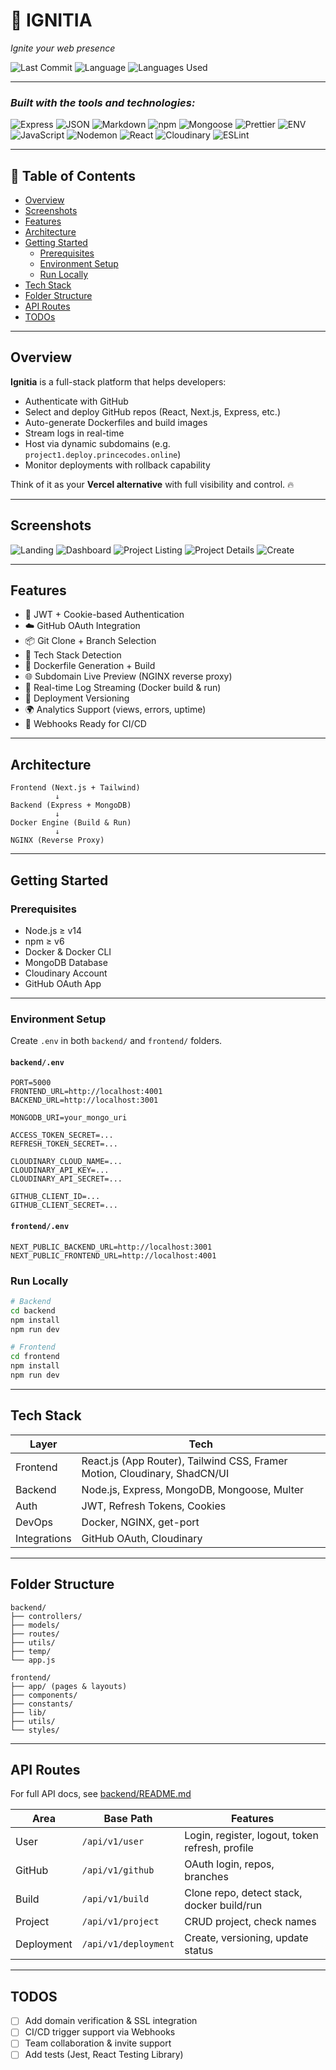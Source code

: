 # 🚀 IGNITIA

_Ignite your web presence_

![Last Commit](https://img.shields.io/badge/last%20commit-today-brightgreen)
![Language](https://img.shields.io/badge/javascript-98.9%25-blue)
![Languages Used](https://img.shields.io/badge/languages-2-blue)

---

### _Built with the tools and technologies:_

![Express](https://img.shields.io/badge/Express-black?logo=express&logoColor=white)
![JSON](https://img.shields.io/badge/JSON-black?logo=json&logoColor=white)
![Markdown](https://img.shields.io/badge/Markdown-black?logo=markdown&logoColor=white)
![npm](https://img.shields.io/badge/npm-red?logo=npm&logoColor=white)
![Mongoose](https://img.shields.io/badge/Mongoose-orange?logo=mongoose)
![Prettier](https://img.shields.io/badge/Prettier-ffd700?logo=prettier)
![ENV](https://img.shields.io/badge/.ENV-yellowgreen)
![JavaScript](https://img.shields.io/badge/JavaScript-yellow?logo=javascript)
![Nodemon](https://img.shields.io/badge/Nodemon-green?logo=nodemon)
![React](https://img.shields.io/badge/React-61DAFB?logo=react&logoColor=black)
![Cloudinary](https://img.shields.io/badge/Cloudinary-blue?logo=cloudinary)
![ESLint](https://img.shields.io/badge/ESLint-purple?logo=eslint)

---

## 📑 Table of Contents

- [Overview](#overview)
- [Screenshots](#screenshots)
- [Features](#features)
- [Architecture](#architecture)
- [Getting Started](#getting-started)
  - [Prerequisites](#prerequisites)
  - [Environment Setup](#environment-setup)
  - [Run Locally](#run-locally)
- [Tech Stack](#tech-stack)
- [Folder Structure](#folder-structure)
- [API Routes](#api-routes)
- [TODOs](#todos)

---

## Overview

**Ignitia** is a full-stack platform that helps developers:

- Authenticate with GitHub
- Select and deploy GitHub repos (React, Next.js, Express, etc.)
- Auto-generate Dockerfiles and build images
- Stream logs in real-time
- Host via dynamic subdomains (e.g. `project1.deploy.princecodes.online`)
- Monitor deployments with rollback capability

Think of it as your **Vercel alternative** with full visibility and control. 🔥

---

## Screenshots

![Landing](https://github.com/KartikeyRaghav/IITISOC_Code_and_Chaos/blob/main/frontend/public/screenshots/landing.png?raw=true)
![Dashboard](https://github.com/KartikeyRaghav/IITISOC_Code_and_Chaos/blob/main/frontend/public/screenshots/dashboard.png?raw=true)
![Project Listing](https://github.com/KartikeyRaghav/IITISOC_Code_and_Chaos/blob/main/frontend/public/screenshots/project_listing.png?raw=true)
![Project Details](https://github.com/KartikeyRaghav/IITISOC_Code_and_Chaos/blob/main/frontend/public/screenshots/project_detail.png?raw=true)
![Create](https://github.com/KartikeyRaghav/IITISOC_Code_and_Chaos/blob/main/frontend/public/screenshots/create.png?raw=true)

---

## Features

- 🔐 JWT + Cookie-based Authentication
- ☁️ GitHub OAuth Integration
- 📦 Git Clone + Branch Selection
- 🧠 Tech Stack Detection
- 🐳 Dockerfile Generation + Build
- 🌐 Subdomain Live Preview (NGINX reverse proxy)
- 📄 Real-time Log Streaming (Docker build & run)
- 🧾 Deployment Versioning
- 🌍 Analytics Support (views, errors, uptime)
- 🧪 Webhooks Ready for CI/CD

---

## Architecture

```
Frontend (Next.js + Tailwind)
          ↓
Backend (Express + MongoDB)
          ↓
Docker Engine (Build & Run)
          ↓
NGINX (Reverse Proxy)
```

---

## Getting Started

### Prerequisites

- Node.js ≥ v14
- npm ≥ v6
- Docker & Docker CLI
- MongoDB Database
- Cloudinary Account
- GitHub OAuth App

---

### Environment Setup

Create `.env` in both `backend/` and `frontend/` folders.

#### `backend/.env`

```env
PORT=5000
FRONTEND_URL=http://localhost:4001
BACKEND_URL=http://localhost:3001

MONGODB_URI=your_mongo_uri

ACCESS_TOKEN_SECRET=...
REFRESH_TOKEN_SECRET=...

CLOUDINARY_CLOUD_NAME=...
CLOUDINARY_API_KEY=...
CLOUDINARY_API_SECRET=...

GITHUB_CLIENT_ID=...
GITHUB_CLIENT_SECRET=...
```

#### `frontend/.env`

```env
NEXT_PUBLIC_BACKEND_URL=http://localhost:3001
NEXT_PUBLIC_FRONTEND_URL=http://localhost:4001
```

### Run Locally

```bash
# Backend
cd backend
npm install
npm run dev

# Frontend
cd frontend
npm install
npm run dev
```

---

## Tech Stack

| Layer        | Tech                                                                      |
| ------------ | ------------------------------------------------------------------------- |
| Frontend     | React.js (App Router), Tailwind CSS, Framer Motion, Cloudinary, ShadCN/UI |
| Backend      | Node.js, Express, MongoDB, Mongoose, Multer                               |
| Auth         | JWT, Refresh Tokens, Cookies                                              |
| DevOps       | Docker, NGINX, get-port                                                   |
| Integrations | GitHub OAuth, Cloudinary                                                  |

---

## Folder Structure

```
backend/
├── controllers/
├── models/
├── routes/
├── utils/
├── temp/
└── app.js

frontend/
├── app/ (pages & layouts)
├── components/
├── constants/
├── lib/
├── utils/
└── styles/
```

---

## API Routes

For full API docs, see [backend/README.md](backend/README.md)

| Area       | Base Path            | Features                                        |
| ---------- | -------------------- | ----------------------------------------------- |
| User       | `/api/v1/user`       | Login, register, logout, token refresh, profile |
| GitHub     | `/api/v1/github`     | OAuth login, repos, branches                    |
| Build      | `/api/v1/build`      | Clone repo, detect stack, docker build/run      |
| Project    | `/api/v1/project`    | CRUD project, check names                       |
| Deployment | `/api/v1/deployment` | Create, versioning, update status               |

---

## TODOS

- [ ] Add domain verification & SSL integration
- [ ] CI/CD trigger support via Webhooks
- [ ] Team collaboration & invite support
- [ ] Add tests (Jest, React Testing Library)
